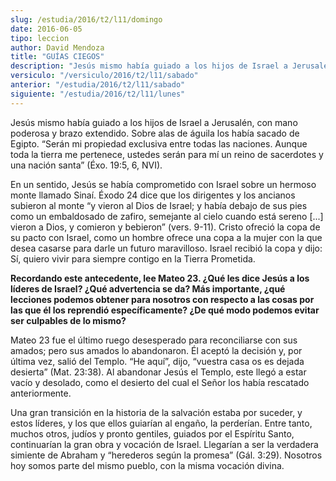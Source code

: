 ```yaml
---
slug: /estudia/2016/t2/l11/domingo
date: 2016-06-05
tipo: leccion
author: David Mendoza
title: "GUÍAS CIEGOS"
description: "Jesús mismo había guiado a los hijos de Israel a Jerusalén, con mano  poderosa y brazo extendido. Sobre alas de águila los había sacado de Egipto.  “Serán mi propiedad exclusiva entre todas las naciones. Aunque toda la tierra  me pertenece, ustedes serán para mí un rei..."
versiculo: "/versiculo/2016/t2/l11/sabado"
anterior: "/estudia/2016/t2/l11/sabado"
siguiente: "/estudia/2016/t2/l11/lunes"
---
```


Jesús mismo había guiado a los hijos de Israel a Jerusalén, con mano poderosa y brazo extendido. Sobre alas de águila los había sacado de Egipto. “Serán mi propiedad exclusiva entre todas las naciones. Aunque toda la tierra me pertenece, ustedes serán para mí un reino de sacerdotes y una nación santa” (Éxo. 19:5, 6, NVI).

En un sentido, Jesús se había comprometido con Israel sobre un hermoso monte llamado Sinaí. Éxodo 24 dice que los dirigentes y los ancianos subieron al monte “y vieron al Dios de Israel; y había debajo de sus pies como un embaldosado de zafiro, semejante al cielo cuando está sereno [...] vieron a Dios, y comieron y bebieron” (vers. 9-11). Cristo ofreció la copa de su pacto con Israel, como un hombre ofrece una copa a la mujer con la que desea casarse para darle un futuro maravilloso. Israel recibió la copa y dijo: Sí, quiero vivir para siempre contigo en la Tierra Prometida.

**Recordando este antecedente, lee Mateo 23. ¿Qué les dice Jesús a los líderes de Israel? ¿Qué advertencia se da? Más importante, ¿qué lecciones podemos obtener para nosotros con respecto a las cosas por las que él los reprendió específicamente? ¿De qué modo podemos evitar ser culpables de lo mismo?**

Mateo 23 fue el último ruego desesperado para reconciliarse con sus amados; pero sus amados lo abandonaron. Él aceptó la decisión y, por última vez, salió del Templo. “He aquí”, dijo, “vuestra casa os es dejada desierta” (Mat. 23:38). Al abandonar Jesús el Templo, este llegó a estar vacío y desolado, como el desierto del cual el Señor los había rescatado anteriormente.

Una gran transición en la historia de la salvación estaba por suceder, y estos líderes, y los que ellos guiarían al engaño, la perderían. Entre tanto, muchos otros, judíos y pronto gentiles, guiados por el Espíritu Santo, continuarían la gran obra y vocación de Israel. Llegarían a ser la verdadera simiente de Abraham y “herederos según la promesa” (Gál. 3:29). Nosotros hoy somos parte del mismo pueblo, con la misma vocación divina.

